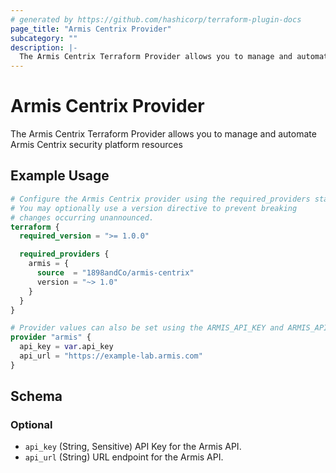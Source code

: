 ```yaml
---
# generated by https://github.com/hashicorp/terraform-plugin-docs
page_title: "Armis Centrix Provider"
subcategory: ""
description: |-
  The Armis Centrix Terraform Provider allows you to manage and automate Armis Centrix security platform resources
---
```


# Armis Centrix Provider

The Armis Centrix Terraform Provider allows you to manage and automate Armis Centrix security platform resources

## Example Usage

```terraform
# Configure the Armis Centrix provider using the required_providers stanza.
# You may optionally use a version directive to prevent breaking
# changes occurring unannounced.
terraform {
  required_version = ">= 1.0.0"

  required_providers {
    armis = {
      source  = "1898andCo/armis-centrix"
      version = "~> 1.0"
    }
  }
}

# Provider values can also be set using the ARMIS_API_KEY and ARMIS_API_URL environment variables.
provider "armis" {
  api_key = var.api_key
  api_url = "https://example-lab.armis.com"
}
```

<!-- schema generated by tfplugindocs -->
## Schema

### Optional

- `api_key` (String, Sensitive) API Key for the Armis API.
- `api_url` (String) URL endpoint for the Armis API.
